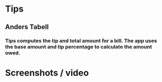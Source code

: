 # Tips
## Anders Tabell
### Tips computes the tip and total amount for a bill. The app uses the base amount and tip percentage to calculate the amount owed.
# Screenshots / video

